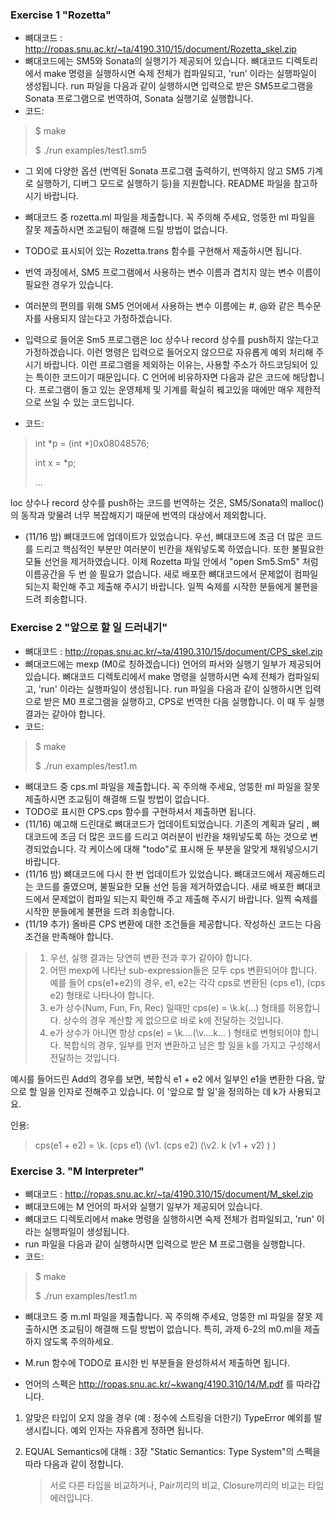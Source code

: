 ### Exercise 1 "Rozetta"

- 뼈대코드 : http://ropas.snu.ac.kr/~ta/4190.310/15/document/Rozetta_skel.zip
- 뼈대코드에는 SM5와 Sonata의 실행기가 제공되어 있습니다.
뼈대코드 디렉토리에서 make 명령을 실행하시면 숙제 전체가 컴파일되고, 'run' 이라는 실행파일이 생성됩니다.
run 파일을 다음과 같이 실행하시면 입력으로 받은 SM5프로그램을 Sonata 프로그램으로 번역하여, Sonata 실행기로 실행합니다.
- 코드:
> $ make
>
> $ ./run examples/test1.sm5

- 그 외에 다양한 옵션 (번역된 Sonata 프로그램 출력하기, 번역하지 않고 SM5 기계로 실행하기, 디버그 모드로 실행하기 등)을 지원합니다. README 파일을 참고하시기 바랍니다.
- 뼈대코드 중 rozetta.ml 파일을 제출합니다. 꼭 주의해 주세요, 엉뚱한 ml 파일을 잘못 제출하시면 조교팀이 해결해 드릴 방법이 없습니다.
- TODO로 표시되어 있는 Rozetta.trans 함수를 구현해서 제출하시면 됩니다.
- 번역 과정에서, SM5 프로그램에서 사용하는 변수 이름과 겹치지 않는 변수 이름이 필요한 경우가 있습니다.
- 여러분의 편의를 위해 SM5 언어에서 사용하는 변수 이름에는 #, @와 같은 특수문자를 사용되지 않는다고 가정하겠습니다.
- 입력으로 들어온 Sm5 프로그램은 loc 상수나 record 상수를 push하지 않는다고 가정하겠습니다. 이런 명령은 입력으로 들어오지 않으므로 자유롭게 예외 처리해 주시기 바랍니다.
이런 프로그램을 제외하는 이유는, 사용할 주소가 하드코딩되어 있는 특이한 코드이기 때문입니다. C 언어에 비유하자면 다음과 같은 코드에 해당합니다.
프로그램이 돌고 있는 운영체제 및 기계를 확실히 꿰고있을 때에만 매우 제한적으로 쓰일 수 있는 코드입니다.

- 코드:
> int *p = (int *)0x08048576;
>
> int x = *p;
>
> ...

loc 상수나 record 상수를 push하는 코드를 번역하는 것은, SM5/Sonata의 malloc()의 동작과 맞물려 너무 복잡해지기 때문에 번역의 대상에서 제외합니다.

- (11/16 밤) 뼈대코드에 업데이트가 있었습니다. 우선, 뼈대코드에 조금 더 많은 코드를 드리고 핵심적인 부분만 여러분이 빈칸을 채워넣도록 하였습니다. 또한 불필요한 모듈 선언을 제거하였습니다. 이제 Rozetta 파일 안에서 "open Sm5.Sm5" 처럼 이름공간을 두 번 쓸 필요가 없습니다. 새로 배포한 뼈대코드에서 문제없이 컴파일 되는지 확인해 주고 제출해 주시기 바랍니다. 일찍 숙제를 시작한 분들에게 불편을 드려 죄송합니다.

### Exercise 2 "앞으로 할 일 드러내기"

- 뼈대코드 : http://ropas.snu.ac.kr/~ta/4190.310/15/document/CPS_skel.zip
- 뼈대코드에는 mexp (M0로 칭하겠습니다) 언어의 파서와 실행기 일부가 제공되어 있습니다.
뼈대코드 디렉토리에서 make 명령을 실행하시면 숙제 전체가 컴파일되고, 'run' 이라는 실행파일이 생성됩니다.
run 파일을 다음과 같이 실행하시면 입력으로 받은 M0 프로그램을 실행하고, CPS로 번역한 다음 실행합니다. 이 때 두 실행 결과는 같아야 합니다.
- 코드:
> $ make
>
> $ ./run examples/test1.m

- 뼈대코드 중 cps.ml 파일을 제출합니다. 꼭 주의해 주세요, 엉뚱한 ml 파일을 잘못 제출하시면 조교팀이 해결해 드릴 방법이 없습니다.
- TODO로 표시한 CPS.cps 함수를 구현하셔서 제출하면 됩니다.
- (11/16) 예고해 드린대로 뼈대코드가 업데이트되었습니다. 기존의 계획과 달리 , 뼈대코드에 조금 더 많은 코드를 드리고 여러분이 빈칸을 채워넣도록 하는 것으로 변경되었습니다. 각 케이스에 대해 "todo"로 표시해 둔 부분을 알맞게 채워넣으시기 바랍니다.
- (11/16 밤) 뼈대코드에 다시 한 번 업데이트가 있었습니다. 뼈대코드에서 제공해드리는 코드를 줄였으며, 불필요한 모듈 선언 등을 제거하였습니다. 새로 배포한 뼈대코드에서 문제없이 컴파일 되는지 확인해 주고 제출해 주시기 바랍니다. 일찍 숙제를 시작한 분들에게 불편을 드려 죄송합니다.
- (11/19 추가) 올바른 CPS 변환에 대한 조건들을 제공합니다. 작성하신 코드는 다음 조건을 만족해야 합니다.
> 1. 우선, 실행 결과는 당연히 변환 전과 후가 같아야 합니다.
> 2. 어떤 mexp에 나타난 sub-expression들은 모두 cps 변환되어야 합니다. 예를 들어 cps(e1+e2)의 경우, e1, e2는 각각 cps로 변환된 (cps e1), (cps e2) 형태로 나타나야 합니다.
> 3. e가 상수(Num, Fun, Fn, Rec) 일때만 cps(e) = \k.k(...) 형태를 허용합니다. 상수의 경우 계산할 게 없으므로 바로 k에 전달하는 것입니다.
> 4. e가 상수가 아니면 항상 cps(e) = \k....(\v....k... ) 형태로 변형되어야 합니다. 복합식의 경우, 일부를 먼저 변환하고 남은 할 일을 k를 가지고 구성해서 전달하는 것입니다.

예시를 들어드린 Add의 경우를 보면, 복합식 e1 + e2 에서 일부인 e1을 변환한 다음, 앞으로 할 일을 인자로 전해주고 있습니다. 이 '앞으로 할 일'을 정의하는 데 k가 사용되고요.

인용:
> cps(e1 + e2) = \k. (cps e1) (\v1. (cps e2) (\v2. k (v1 + v2) ) )

### Exercise 3. "M Interpreter"
- 뼈대코드 : http://ropas.snu.ac.kr/~ta/4190.310/15/document/M_skel.zip
- 뼈대코드에는 M 언어의 파서와 실행기 일부가 제공되어 있습니다.
- 뼈대코드 디렉토리에서 make 명령을 실행하시면 숙제 전체가 컴파일되고, 'run' 이라는 실행파일이 생성됩니다.
- run 파일을 다음과 같이 실행하시면 입력으로 받은 M 프로그램을 실행합니다.
- 코드:
> $ make
>
> $ ./run examples/test1.m

- 뼈대코드 중 m.ml 파일을 제출합니다. 꼭 주의해 주세요, 엉뚱한 ml 파일을 잘못 제출하시면 조교팀이 해결해 드릴 방법이 없습니다. 특히, 과제 6-2의 m0.ml을 제출하지 않도록 주의하세요.
- M.run 함수에 TODO로 표시한 빈 부분들을 완성하셔서 제출하면 됩니다.

- 언어의 스펙은 http://ropas.snu.ac.kr/~kwang/4190.310/14/M.pdf 를 따라갑니다.

1. 알맞은 타입이 오지 않을 경우 (예 : 정수에 스트링을 더한기) TypeError 예외를 발생시킵니다. 예외 인자는 자유롭게 정하면 됩니다.
2. EQUAL Semantics에 대해 : 3장 "Static Semantics: Type System"의 스펙을 따라 다음과 같이 정합니다.

    > 서로 다른 타입을 비교하거나, Pair끼리의 비교, Closure끼리의 비교는 타입 에러입니다.

